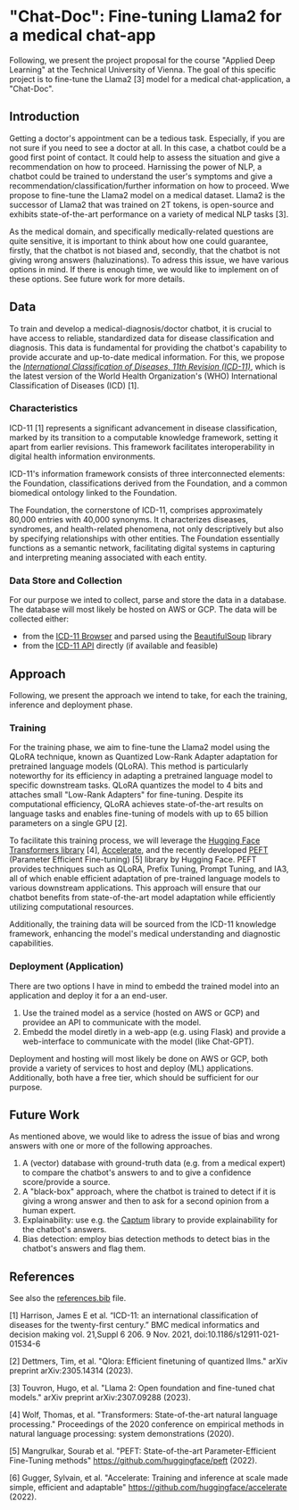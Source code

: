 # "Chat-Doc": Fine-tuning Llama2 for a medical chat-app
Following, we present the project proposal for the course "Applied Deep Learning" at the Technical University of Vienna.
The goal of this specific project is to fine-tune the Llama2 [3] model for a medical chat-application, a "Chat-Doc".

## Introduction
<!-- why the idea-->
Getting a doctor's appointment can be a tedious task. Especially, if you are not sure if you need to see a doctor at all.
In this case, a chatbot could be a good first point of contact. It could help to assess the situation and give a recommendation on how to proceed.
Harnissing the power of NLP, a chatbot could be trained to understand the user's symptoms and give a recommendation/classification/further information on how to proceed.
Wwe propose to fine-tune the Llama2 model on a medical dataset. Llama2 is the successor of Llama2 that was trained on 2T tokens, is open-source and exhibits state-of-the-art performance on a variety of medical NLP tasks [3].

As the medical domain, and specifically medically-related questions are quite sensitive, it is important to think about how one could guarantee, firstly, that the chatbot is not biased and, secondly, that the chatbot is not giving wrong answers (haluzinations).
To adress this issue, we have various options in mind. If there is enough time, we would like to implement on of these options.
See future work for more details.

## Data
To train and develop a medical-diagnosis/doctor chatbot, it is crucial to have access to reliable, standardized data for disease classification and diagnosis. 
This data is fundamental for providing the chatbot's capability to provide accurate and up-to-date medical information.
For this, we propose the *[International Classification of Diseases, 11th Revision (ICD-11)](https://icd.who.int/browse11/l-m/en)*, which is the latest version of the World Health Organization's (WHO) International Classification of Diseases (ICD) [1].

### Characteristics
ICD-11 [1] represents a significant advancement in disease classification, marked by its transition to a computable knowledge framework, setting it apart from earlier revisions. 
This framework facilitates interoperability in digital health information environments.

ICD-11's information framework consists of three interconnected elements: the Foundation, classifications derived from the Foundation, and a common biomedical ontology linked to the Foundation.

The Foundation, the cornerstone of ICD-11, comprises approximately 80,000 entries with 40,000 synonyms. 
It characterizes diseases, syndromes, and health-related phenomena, not only descriptively but also by specifying relationships with other entities. 
The Foundation essentially functions as a semantic network, facilitating digital systems in capturing and interpreting meaning associated with each entity.


### Data Store and Collection
For our purpose we inted to collect, parse and store the data in a database. The database will most likely be hosted on AWS or GCP.
The data will be collected either:
- from the [ICD-11 Browser](https://icd.who.int/browse11/l-m/en) and parsed using the [BeautifulSoup](https://www.crummy.com/software/BeautifulSoup/bs4/doc/) library
- from the [ICD-11 API](https://icd.who.int/icdapi) directly (if available and feasible)


## Approach
Following, we present the approach we intend to take, for each the training, inference and deployment phase.

### Training
For the training phase, we aim to fine-tune the Llama2 model using the QLoRA technique, known as Quantized Low-Rank Adapter adaptation for pretrained language models (QLoRA). 
This method is particularly noteworthy for its efficiency in adapting a pretrained language model to specific downstream tasks.
QLoRA quantizes the model to 4 bits and attaches small "Low-Rank Adapters" for fine-tuning. 
Despite its computational efficiency, QLoRA achieves state-of-the-art results on language tasks and enables fine-tuning of models with up to 65 billion parameters on a single GPU [2].

To facilitate this training process, we will leverage the [Hugging Face Transformers library](https://huggingface.co/docs/transformers/index) [4], [Accelerate](https://huggingface.co/docs/accelerate/index), and the recently developed [PEFT](https://github.com/huggingface/peft) (Parameter Efficient Fine-tuning) [5] library by Hugging Face. 
PEFT provides techniques such as QLoRA, Prefix Tuning, Prompt Tuning, and IA3, all of which enable efficient adaptation of pre-trained language models to various downstream applications. 
This approach will ensure that our chatbot benefits from state-of-the-art model adaptation while efficiently utilizing computational resources.

Additionally, the training data will be sourced from the ICD-11 knowledge framework, enhancing the model's medical understanding and diagnostic capabilities.

### Deployment (Application)
There are two options I have in mind to embedd the trained model into an application and deploy it for a an end-user.

1. Use the trained model as a service (hosted on AWS or GCP) and providee an API to communicate with the model.
2. Embedd the model diretly in a web-app (e.g. using Flask) and provide a web-interface to communicate with the model (like Chat-GPT).

Deployment and hosting will most likely be done on AWS or GCP, both provide a variety of services to host and deploy (ML) applications. 
Additionally, both have a free tier, which should be sufficient for our purpose.

## Future Work
As mentioned above, we would like to adress the issue of bias and wrong answers with one or more of the following approaches.
1. A (vector) database with ground-truth data (e.g. from a medical expert) to compare the chatbot's answers to and to give a confidence score/provide a source.
2. A "black-box" approach, where the chatbot is trained to detect if it is giving a wrong answer and then to ask for a second opinion from a human expert.
3. Explainability: use e.g. the [Captum](https://captum.ai/) library to provide explainability for the chatbot's answers.
4. Bias detection: employ bias detection methods to detect bias in the chatbot's answers and flag them.

## References
See also the [references.bib](./references.bib) file.

[1] Harrison, James E et al. “ICD-11: an international classification of diseases for the twenty-first century.” BMC medical informatics and decision making vol. 21,Suppl 6 206. 9 Nov. 2021, doi:10.1186/s12911-021-01534-6

[2] Dettmers, Tim, et al. "Qlora: Efficient finetuning of quantized llms." arXiv preprint arXiv:2305.14314 (2023).

[3] Touvron, Hugo, et al. "Llama 2: Open foundation and fine-tuned chat models." arXiv preprint arXiv:2307.09288 (2023).

[4] Wolf, Thomas, et al. "Transformers: State-of-the-art natural language processing." Proceedings of the 2020 conference on empirical methods in natural language processing: system demonstrations (2020).

[5] Mangrulkar, Sourab et al. "PEFT: State-of-the-art Parameter-Efficient Fine-Tuning methods" https://github.com/huggingface/peft (2022).

[6] Gugger, Sylvain, et al. "Accelerate: Training and inference at scale made simple, efficient and adaptable" https://github.com/huggingface/accelerate (2022).